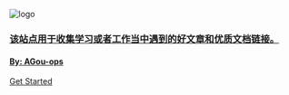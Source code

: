 <!-- _coverpage.md -->

![logo](http://agou-images.oss-cn-qingdao.aliyuncs.com/BaseIMG/circle-tuoer.png)

### [该站点用于收集学习或者工作当中遇到的好文章和优质文档链接。](https://agou-ops.github.io)
#### [By: AGou-ops](https://agou-ops.github.io)

[Get Started](README.md)